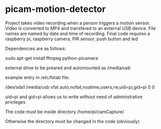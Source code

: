 # picam-motion-detector
Project takes video recording when a person triggers a motion sensor.
Video is converted to MP4 and transfered to an external USB device. 
File names are named by date and time of recording.
Final code requires a raspberry pi, raspberry camera, PIR sensor, push button and led

Dependencies are as follows:

sudo apt-get install ffmpeg python-picamera

external drive to be preared and automounted as /media/usb 

example entry in /etc/fstab file:

/dev/sda1 /media/usb vfat auto,nofail,noatime,users,rw,uid=pi,gid=pi 0 0

uid=pi and gid=pi allows us to write without need of administrative privileges

The code must be inside directory /home/pi/camCapture/

Otherwise the directory must be changed in the code (obviously) 

